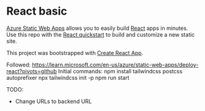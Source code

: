 # React basic

[Azure Static Web Apps](https://docs.microsoft.com/azure/static-web-apps/overview) allows you to easily build [React](https://reactjs.org/) apps in minutes. Use this repo with the [React quickstart](https://docs.microsoft.com/azure/static-web-apps/getting-started?tabs=react) to build and customize a new static site.

This project was bootstrapped with [Create React App](https://github.com/facebook/create-react-app).

Followed:
    https://learn.microsoft.com/en-us/azure/static-web-apps/deploy-react?pivots=github
Initial commands:
    npm install tailwindcss postcss autoprefixer
    npx tailwindcss init -p
    npm run start

TODO:
- Change URLs to backend URL
